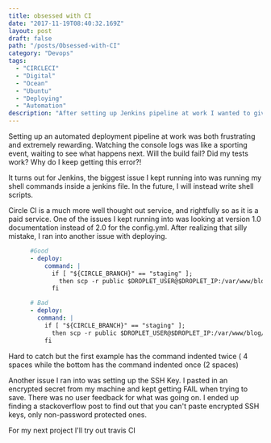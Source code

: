 ```yaml
---
title: obsessed with CI
date: "2017-11-19T08:40:32.169Z"
layout: post
draft: false
path: "/posts/Obsessed-with-CI"
category: "Devops"
tags:
  - "CIRCLECI"
  - "Digital"
  - "Ocean"
  - "Ubuntu"
  - "Deploying"
  - "Automation"
description: "After setting up Jenkins pipeline at work I wanted to give another platform a try to compare..."
---
```


Setting up an automated deployment pipeline at work was both frustrating and extremely rewarding. Watching the console logs was like a sporting event, waiting to see what happens next. Will the build fail? Did my tests work? Why do I keep getting this error?!

It turns out for Jenkins, the biggest issue I kept running into was running my shell commands inside a jenkins file. In the future, I will instead write shell scripts.

Circle CI is a much more well thought out service, and rightfully so as it is a paid service. One of the issues I kept running into was looking at version 1.0 documentation instead of 2.0 for the config.yml. After realizing that silly mistake, I ran into another issue with deploying.

~~~yml
      #Good
      - deploy:
          command: |
            if [ "${CIRCLE_BRANCH}" == "staging" ];
              then scp -r public $DROPLET_USER@$DROPLET_IP:/var/www/blog/;
            fi

      # Bad
      - deploy:
        command: |
          if [ "${CIRCLE_BRANCH}" == "staging" ];
            then scp -r public $DROPLET_USER@$DROPLET_IP:/var/www/blog/;
          fi

~~~

Hard to catch but the first example has the command indented twice ( 4 spaces while the bottom has the command indented once (2 spaces)

Another issue I ran into was setting up the SSH Key. I pasted in an encrypted secret from my machine and kept getting FAIL when trying to save. There was no user feedback for what was going on. I ended up finding a stackoverflow post to find out that you can't paste encrypted SSH keys, only non-password protected ones.

For my next project I'll try out travis CI
